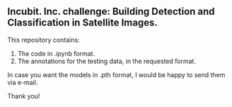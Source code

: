 ## Incubit. Inc. challenge: Building Detection and Classification in Satellite Images.

This repository contains:

  1) The code in .ipynb format.
  2) The annotations for the testing data, in the requested format.

In case you want the models in .pth format, I would be happy to send them via e-mail.

Thank you!
